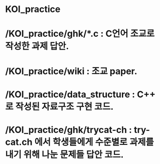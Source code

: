 # KOI_practice

# /KOI_practice/ghk/*.c : C언어 조교로 작성한 과제 답안.
# /KOI_practice/wiki : 조교 paper.

# /KOI_practice/data_structure : C++ 로 작성된 자료구조 구현 코드.
# /KOI_practice/ghk/trycat-ch : try-cat.ch 에서 학생들에게 수준별로 과제를 내기 위해 나눈 문제들 답안 코드.

